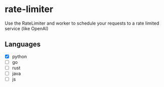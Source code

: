 # rate-limiter
Use the RateLimiter and worker to schedule your requests to a rate limited service (like OpenAI)

## Languages
- [x] python
- [ ] go
- [ ] rust 
- [ ] java
- [ ] js
